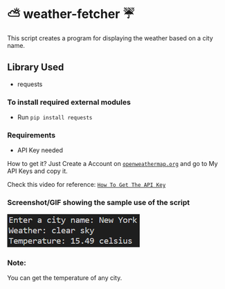 # ⛅️ weather-fetcher ☔️
This script creates a program for displaying the weather based on a city name.
## Library Used
* requests

### To install required external modules
* Run `pip install requests` 
### Requirements
- API Key needed

How to get it?
  Just Create a Account on [`openweathermap.org`](https://www.openweathermap.org/) and go to My API Keys and copy it.
  
  Check this video for reference: [`How To Get The API Key`](https://drive.google.com/file/d/1lx9TIu64GyxSfpa4GWsoP29ziBofejNn/view?usp=sharing)
  
 ### Screenshot/GIF showing the sample use of the script

![weather-fetcher Output](https://github.com/MrKrishnaAgarwal/weather-fetcher/blob/main/Weather%20Fetcher%20Test.png)

<h3> Note: 
  </h3> <p> You can get the temperature of any city.

